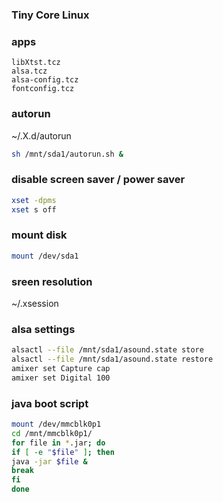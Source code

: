 ### Tiny Core Linux

### apps
```
libXtst.tcz
alsa.tcz
alsa-config.tcz
fontconfig.tcz
```

### autorun
~/.X.d/autorun
```bash
sh /mnt/sda1/autorun.sh &
```

### disable screen saver / power saver
```bash
xset -dpms
xset s off
```

### mount disk
```bash
mount /dev/sda1
```

### sreen resolution
~/.xsession

### alsa settings
```bash
alsactl --file /mnt/sda1/asound.state store
alsactl --file /mnt/sda1/asound.state restore
amixer set Capture cap
amixer set Digital 100
```

### java boot script
```bash
mount /dev/mmcblk0p1
cd /mnt/mmcblk0p1/
for file in *.jar; do
if [ -e "$file" ]; then
java -jar $file &
break
fi
done
```
